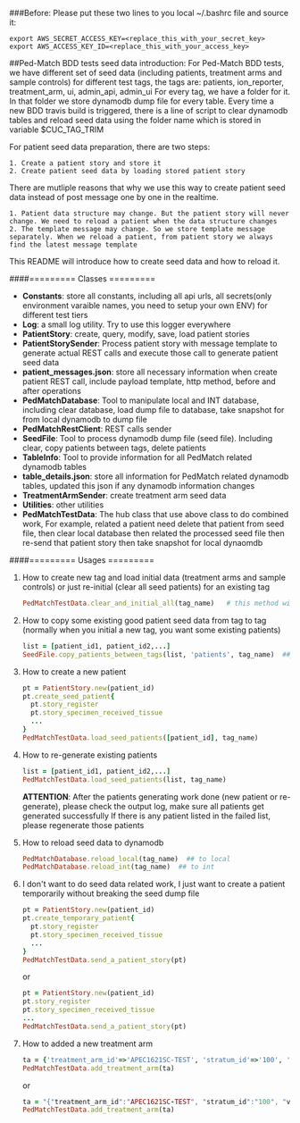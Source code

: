 ###Before:
Please put these two lines to you local ~/.bashrc file and source it:
```
export AWS_SECRET_ACCESS_KEY=<replace_this_with_your_secret_key>
export AWS_ACCESS_KEY_ID=<replace_this_with_your_access_key>
```

##Ped-Match BDD tests seed data introduction:
For Ped-Match BDD tests, we have different set of seed data (including patients, treatment arms and sample controls) for different test tags, the tags are: patients, ion_reporter, treatment_arm, ui, admin_api, admin_ui
For every tag, we have a folder for it. In that folder we store dynamodb dump file for every table.
Every time a new BDD travis build is triggered, there is a line of script to clear dynamodb tables and reload seed data using the folder name which is stored in variable $CUC_TAG_TRIM

For patient seed data preparation, there are two steps:

    1. Create a patient story and store it
    2. Create patient seed data by loading stored patient story

There are mutliple reasons that why we use this way to create patient seed data instead of post message one by one in the realtime.

    1. Patient data structure may change. But the patient story will never change. We need to reload a patient when the data structure changes
    2. The template message may change. So we store template message separately. When we reload a patient, from patient story we always find the latest message template



This README will introduce how to create seed data and how to reload it.

####========= Classes =========
* **Constants**: store all constants, including all api urls, all secrets(only environment varaible names, you need to setup your own ENV) for different test tiers
* **Log**: a small log utility. Try to use this logger everywhere
* **PatientStory**: create, query, modify, save, load patient stories
* **PatientStorySender**: Process patient story with message template to generate actual REST calls and execute those call to generate patient seed data
* **patient_messages.json**: store all necessary information when create patient REST call, include payload template, http method, before and after operations
* **PedMatchDatabase**: Tool to manipulate local and INT database, including clear database, load dump file to database, take snapshot for from local dynamodb to dump file
* **PedMatchRestClient**: REST calls sender
* **SeedFile**: Tool to process dynamodb dump file (seed file). Including clear, copy patients between tags, delete patients
* **TableInfo**: Tool to provide information for all PedMatch related dynamodb tables
* **table_details.json**: store all information for PedMatch related dynamodb tables, updated this json if any dynamodb information changes
* **TreatmentArmSender**: create treatment arm seed data
* **Utilities**: other utilities
* **PedMatchTestData**: The hub class that use above class to do combined work, For example, related a patient need delete that patient from seed file, then clear local database then related the processed seed file then re-send that patient story then take snapshot for local dynaomdb


####========= Usages =========

1. How to create new tag and load initial data (treatment arms and sample controls)
   or just re-initial (clear all seed patients) for an existing tag

    ```ruby
    PedMatchTestData.clear_and_initial_all(tag_name)   # this method will create the tag folder if the tag is totally new
    ```

2. How to copy some existing good patient seed data from tag to tag (normally when you initial a new tag, you want some existing patients)

    ```ruby
    list = [patient_id1, patient_id2,...]
    SeedFile.copy_patients_between_tags(list, 'patients', tag_name)  ##patients tag have almost all seed patients

    ```

3. How to create a new patient

    ```ruby
    pt = PatientStory.new(patient_id)
    pt.create_seed_patient{
      pt.story_register
      pt.story_specimen_received_tissue
      ...
    }
    PedMatchTestData.load_seed_patients([patient_id], tag_name)
    ```

4. How to re-generate existing patients

    ```ruby
    list = [patient_id1, patient_id2,...]
    PedMatchTestData.load_seed_patients(list, tag_name)
    ```
    **ATTENTION**: After the patients generating work done (new patient or re-generate), please check the output log, make sure all patients get generated successfully
           If there is any patient listed in the failed list, please regenerate those patients

5. How to reload seed data to dynamodb

    ```ruby
    PedMatchDatabase.reload_local(tag_name)  ## to local
    PedMatchDatabase.reload_int(tag_name)  ## to int
    ```

6. I don't want to do seed data related work, I just want to create a patient temporarily without breaking the seed dump file

    ```ruby
    pt = PatientStory.new(patient_id)
    pt.create_temporary_patient{
      pt.story_register
      pt.story_specimen_received_tissue
      ...
    }
    PedMatchTestData.send_a_patient_story(pt)
    ```

    or

    ```ruby
    pt = PatientStory.new(patient_id)
    pt.story_register
    pt.story_specimen_received_tissue
    ...
    PedMatchTestData.send_a_patient_story(pt)
    ```

7. How to added a new treatment arm

    ```ruby
    ta = {'treatment_arm_id'=>'APEC1621SC-TEST', 'stratum_id'=>'100', 'version'=>'v_1', ...} #a hash
    PedMatchTestData.add_treatment_arm(ta)
    ```

    or

    ```ruby
    ta = "{"treatment_arm_id":"APEC1621SC-TEST", "stratum_id":"100", "version":"v_1", ...}" #a string
    PedMatchTestData.add_treatment_arm(ta)
    ```
